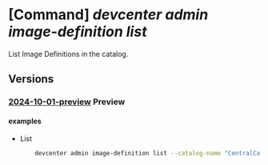 # [Command] _devcenter admin image-definition list_

List Image Definitions in the catalog.

## Versions

### [2024-10-01-preview](/Resources/mgmt-plane/L3N1YnNjcmlwdGlvbnMve30vcmVzb3VyY2Vncm91cHMve30vcHJvdmlkZXJzL21pY3Jvc29mdC5kZXZjZW50ZXIvcHJvamVjdHMve30vY2F0YWxvZ3Mve30vaW1hZ2VkZWZpbml0aW9ucw==/2024-10-01-preview.xml) **Preview**

<!-- mgmt-plane /subscriptions/{}/resourcegroups/{}/providers/microsoft.devcenter/projects/{}/catalogs/{}/imagedefinitions 2024-10-01-preview -->

#### examples

- List
    ```bash
        devcenter admin image-definition list --catalog-name "CentralCatalog" --project-name "rg1" --resource-group "rg1"
    ```
